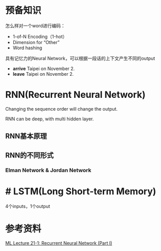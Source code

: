 # 预备知识

怎么样对一个word进行编码：

- 1-of-N Encoding（1-hot）
- Dimension for “Other”
- Word hashing

具有记忆力的Neural Network，可以根据一段话的上下文产生不同的output

- **arrive** Taipei on November 2.
- **leave** Taipei on November 2.

# RNN(Recurrent Neural Network)

Changing the sequence order will change the output.

RNN can be deep, with multi hidden layer.

## RNN基本原理

## RNN的不同形式

### Elman Network & Jordan Network


# # LSTM(Long Short-term Memory)

4个inputs，1个output

# 参考资料

[ML Lecture 21-1: Recurrent Neural Network (Part I)](https://www.youtube.com/watch?v=xCGidAeyS4M)